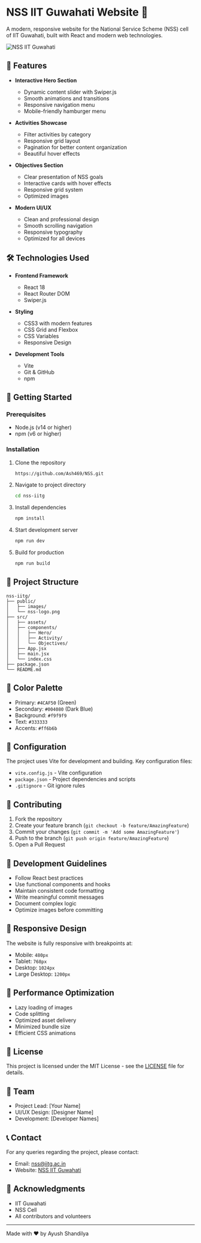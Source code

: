 # NSS IIT Guwahati Website 🌟

A modern, responsive website for the National Service Scheme (NSS) cell of IIT Guwahati, built with React and modern web technologies.

![NSS IIT Guwahati](./public/nss-logo.png)

## 🚀 Features

- **Interactive Hero Section**
  - Dynamic content slider with Swiper.js
  - Smooth animations and transitions
  - Responsive navigation menu
  - Mobile-friendly hamburger menu

- **Activities Showcase**
  - Filter activities by category
  - Responsive grid layout
  - Pagination for better content organization
  - Beautiful hover effects

- **Objectives Section**
  - Clear presentation of NSS goals
  - Interactive cards with hover effects
  - Responsive grid system
  - Optimized images

- **Modern UI/UX**
  - Clean and professional design
  - Smooth scrolling navigation
  - Responsive typography
  - Optimized for all devices

## 🛠️ Technologies Used

- **Frontend Framework**
  - React 18
  - React Router DOM
  - Swiper.js

- **Styling**
  - CSS3 with modern features
  - CSS Grid and Flexbox
  - CSS Variables
  - Responsive Design

- **Development Tools**
  - Vite
  - Git & GitHub
  - npm

## 🚀 Getting Started

### Prerequisites

- Node.js (v14 or higher)
- npm (v6 or higher)

### Installation

1. Clone the repository
   ```bash
   https://github.com/Ash469/NSS.git
   ```

2. Navigate to project directory
   ```bash
   cd nss-iitg
   ```

3. Install dependencies
   ```bash
   npm install
   ```

4. Start development server
   ```bash
   npm run dev
   ```

5. Build for production
   ```bash
   npm run build
   ```

## 📁 Project Structure

```
nss-iitg/
├── public/
│   ├── images/
│   └── nss-logo.png
├── src/
│   ├── assets/
│   ├── components/
│   │   ├── Hero/
│   │   ├── Activity/
│   │   └── Objectives/
│   ├── App.jsx
│   ├── main.jsx
│   └── index.css
├── package.json
└── README.md
```

## 🎨 Color Palette

- Primary: `#4CAF50` (Green)
- Secondary: `#004080` (Dark Blue)
- Background: `#f9f9f9`
- Text: `#333333`
- Accents: `#ff6b6b`

## 🔧 Configuration

The project uses Vite for development and building. Key configuration files:

- `vite.config.js` - Vite configuration
- `package.json` - Project dependencies and scripts
- `.gitignore` - Git ignore rules

## 🤝 Contributing

1. Fork the repository
2. Create your feature branch (`git checkout -b feature/AmazingFeature`)
3. Commit your changes (`git commit -m 'Add some AmazingFeature'`)
4. Push to the branch (`git push origin feature/AmazingFeature`)
5. Open a Pull Request

## 📝 Development Guidelines

- Follow React best practices
- Use functional components and hooks
- Maintain consistent code formatting
- Write meaningful commit messages
- Document complex logic
- Optimize images before committing

## 📱 Responsive Design

The website is fully responsive with breakpoints at:
- Mobile: `480px`
- Tablet: `768px`
- Desktop: `1024px`
- Large Desktop: `1200px`

## 🚀 Performance Optimization

- Lazy loading of images
- Code splitting
- Optimized asset delivery
- Minimized bundle size
- Efficient CSS animations

## 📄 License

This project is licensed under the MIT License - see the [LICENSE](LICENSE) file for details.

## 👥 Team

- Project Lead: [Your Name]
- UI/UX Design: [Designer Name]
- Development: [Developer Names]

## 📞 Contact

For any queries regarding the project, please contact:
- Email: nss@iitg.ac.in
- Website: [NSS IIT Guwahati](https://nss.iitg.ac.in)

## 🙏 Acknowledgments

- IIT Guwahati
- NSS Cell
- All contributors and volunteers

---

Made with ❤️ by Ayush Shandilya
